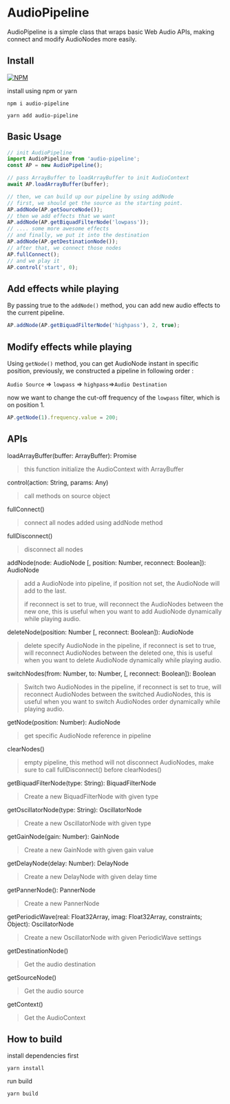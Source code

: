 # AudioPipeline

AudioPipeline is a simple class that wraps basic Web Audio APIs, making connect and modify AudioNodes more easily.

## Install
[![NPM](https://nodei.co/npm/audio-pipeline.png)](https://npmjs.org/package/audio-pipeline)

install using npm or yarn

`npm i audio-pipeline`

`yarn add audio-pipeline`

## Basic Usage

```javascript
// init AudioPipeline
import AudioPipeline from 'audio-pipeline';
const AP = new AudioPipeline();

// pass ArrayBuffer to loadArrayBuffer to init AudioContext
await AP.loadArrayBuffer(buffer);

// then, we can build up our pipeline by using addNode
// first, we should get the source as the starting point.
AP.addNode(AP.getSourceNode());
// then we add effects that we want
AP.addNode(AP.getBiquadFilterNode('lowpass'));
// .... some more awesome effects
// and finally, we put it into the destination
AP.addNode(AP.getDestinationNode());
// after that, we connect those nodes
AP.fullConnect();
// and we play it
AP.control('start', 0);
```

## Add effects while playing

By passing true to the `addNode()` method, you can add new audio effects to the current pipeline.

```javascript
AP.addNode(AP.getBiquadFilterNode('highpass'), 2, true);
```

## Modify effects while playing

Using `getNode()` method, you can get AudioNode instant in specific position, previously, we constructed a pipeline in following order :

`Audio Source` => `lowpass` => `highpass`=>`Audio Destination`

now we want to change the cut-off frequency of the `lowpass` filter, which is on position 1.

```javascript
AP.getNode(1).frequency.value = 200;
```

## APIs

loadArrayBuffer(buffer: ArrayBuffer): Promise

> this function initialize the AudioContext with ArrayBuffer

control(action: String, params: Any)

> call methods on source object

fullConnect()

> connect all nodes added using addNode method

fullDisconnect()

> disconnect all nodes

addNode(node: AudioNode [, position: Number, reconnect: Boolean]): AudioNode

> add a AudioNode into pipeline, if position not set, the AudioNode will add to the last.
>
> if reconnect is set to true, will reconnect the AudioNodes between the new one, this is useful when you want to add AudioNode dynamically while playing audio.

deleteNode(position: Number [, reconnect: Boolean]): AudioNode

> delete specify AudioNode in the pipeline, if reconnect is set to true, will reconnect AudioNodes between the deleted one, this is useful when you want to delete AudioNode dynamically while playing audio.

switchNodes(from: Number, to: Number, [, reconnect: Boolean]): Boolean

> Switch two AudioNodes in the pipeline, if reconnect is set to true, will reconnect AudioNodes between the switched AudioNodes, this is useful when you want to switch AudioNodes order dynamically while playing audio.

getNode(position: Number): AudioNode

> get specific AudioNode reference in pipeline

clearNodes()

> empty pipeline, this method will not disconnect AudioNodes, make sure to call fullDisconnect() before clearNodes()

getBiquadFilterNode(type: String): BiquadFilterNode

> Create a new BiquadFilterNode with given type

getOscillatorNode(type: String): OscillatorNode

> Create a new OscillatorNode with given type

getGainNode(gain: Number): GainNode

> Create a new GainNode with given gain value

getDelayNode(delay: Number): DelayNode

> Create a new DelayNode with given delay time

getPannerNode(): PannerNode

> Create a new PannerNode

getPeriodicWave(real: Float32Array, imag: Float32Array, constraints; Object): OscillatorNode

> Create a new OscillatorNode with given PeriodicWave settings

getDestinationNode()

> Get the audio destination

getSourceNode()

> Get the audio source

getContext()

> Get the AudioContext

## How to build

install dependencies first

`yarn install`

run build

`yarn build`